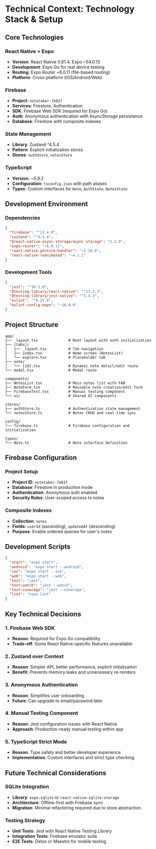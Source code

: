 # Technical Context: Technology Stack & Setup

## Core Technologies

### React Native + Expo

- **Version**: React Native 0.81.4, Expo ~54.0.13
- **Development**: Expo Go for real device testing
- **Routing**: Expo Router ~6.0.11 (file-based routing)
- **Platform**: Cross-platform (iOS/Android/Web)

### Firebase

- **Project**: `notetaker-7e81f`
- **Services**: Firestore, Authentication
- **SDK**: Firebase Web SDK (required for Expo Go)
- **Auth**: Anonymous authentication with AsyncStorage persistence
- **Database**: Firestore with composite indexes

### State Management

- **Library**: Zustand ^4.5.4
- **Pattern**: Explicit initialization stores
- **Stores**: `authStore`, `notesStore`

### TypeScript

- **Version**: ~5.9.2
- **Configuration**: `tsconfig.json` with path aliases
- **Types**: Custom interfaces for `Note`, `AuthState`, `NotesState`

## Development Environment

### Dependencies

```json
{
  "firebase": "^12.4.0",
  "zustand": "^4.5.4",
  "@react-native-async-storage/async-storage": "2.2.0",
  "expo-router": "~6.0.11",
  "react-native-gesture-handler": "~2.28.0",
  "react-native-reanimated": "~4.1.1"
}
```

### Development Tools

```json
{
  "jest": "^30.2.0",
  "@testing-library/react-native": "^13.3.3",
  "@testing-library/jest-native": "^5.4.3",
  "eslint": "^9.25.0",
  "eslint-config-expo": "~10.0.0"
}
```

## Project Structure

```
app/
├── _layout.tsx              # Root layout with auth initialization
├── (tabs)/
│   ├── _layout.tsx          # Tab navigation
│   ├── index.tsx            # Home screen (NotesList)
│   └── explore.tsx          # Placeholder tab
├── note/
│   └── [id].tsx             # Dynamic note detail/edit route
└── modal.tsx                # Modal route

components/
├── NotesList.tsx            # Main notes list with FAB
├── NoteForm.tsx             # Reusable note creation/edit form
├── FirebaseTest.tsx         # Manual testing component
└── ui/                      # Shared UI components

stores/
├── authStore.ts             # Authentication state management
└── notesStore.ts            # Notes CRUD and real-time sync

config/
└── firebase.ts              # Firebase configuration and initialization

types/
└── Note.ts                  # Note interface definition
```

## Firebase Configuration

### Project Setup

- **Project ID**: `notetaker-7e81f`
- **Database**: Firestore in production mode
- **Authentication**: Anonymous auth enabled
- **Security Rules**: User-scoped access to notes

### Composite Indexes

- **Collection**: `notes`
- **Fields**: `userId` (ascending), `updatedAt` (descending)
- **Purpose**: Enable ordered queries for user's notes

## Development Scripts

```json
{
  "start": "expo start",
  "android": "expo start --android",
  "ios": "expo start --ios",
  "web": "expo start --web",
  "test": "jest",
  "test:watch": "jest --watch",
  "test:coverage": "jest --coverage",
  "lint": "expo lint"
}
```

## Key Technical Decisions

### 1. Firebase Web SDK

- **Reason**: Required for Expo Go compatibility
- **Trade-off**: Some React Native-specific features unavailable

### 2. Zustand over Context

- **Reason**: Simpler API, better performance, explicit initialization
- **Benefit**: Prevents memory leaks and unnecessary re-renders

### 3. Anonymous Authentication

- **Reason**: Simplifies user onboarding
- **Future**: Can upgrade to email/password later

### 4. Manual Testing Component

- **Reason**: Jest configuration issues with React Native
- **Approach**: Production-ready manual testing within app

### 5. TypeScript Strict Mode

- **Reason**: Type safety and better developer experience
- **Implementation**: Custom interfaces and strict type checking

## Future Technical Considerations

### SQLite Integration

- **Library**: `expo-sqlite` or `react-native-sqlite-storage`
- **Architecture**: Offline-first with Firebase sync
- **Migration**: Minimal refactoring required due to store abstraction

### Testing Strategy

- **Unit Tests**: Jest with React Native Testing Library
- **Integration Tests**: Firebase emulator suite
- **E2E Tests**: Detox or Maestro for mobile testing
